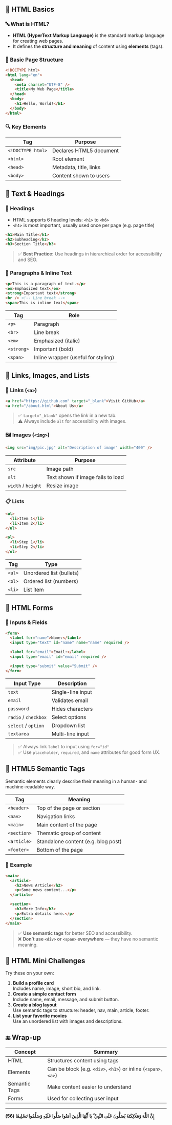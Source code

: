 ## 🚀 HTML Basics

### 🔤 What is HTML?

- **HTML (HyperText Markup Language)** is the standard markup language for creating web pages.
- It defines the **structure and meaning** of content using **elements** (tags).

### 📄 Basic Page Structure

```html
<!DOCTYPE html>
<html lang="en">
  <head>
    <meta charset="UTF-8" />
    <title>My Web Page</title>
  </head>
  <body>
    <h1>Hello, World!</h1>
  </body>
</html>
```

### 🔍 Key Elements

|Tag|Purpose|
|---|---|
|`<!DOCTYPE html>`|Declares HTML5 document|
|`<html>`|Root element|
|`<head>`|Metadata, title, links|
|`<body>`|Content shown to users|

## 📝 Text & Headings

### 🔡 Headings

- HTML supports 6 heading levels: `<h1>` to `<h6>`
- `<h1>` is most important, usually used once per page (e.g. page title)

```html
<h1>Main Title</h1>
<h2>Subheading</h2>
<h3>Section Title</h3>
```

> ✅ **Best Practice:** Use headings in hierarchical order for accessibility and SEO.

### 📌 Paragraphs & Inline Text

```html
<p>This is a paragraph of text.</p>
<em>Emphasized text</em>
<strong>Important text</strong>
<br /> <!-- Line break -->
<span>This is inline text</span>
```

|Tag|Role|
|---|---|
|`<p>`|Paragraph|
|`<br>`|Line break|
|`<em>`|Emphasized (italic)|
|`<strong>`|Important (bold)|
|`<span>`|Inline wrapper (useful for styling)|

## 🔗 Links, Images, and Lists

### 🔗 Links (`<a>`)

```html
<a href="https://github.com" target="_blank">Visit GitHub</a>
<a href="/about.html">About Us</a>
```

> ✅ `target="_blank"` opens the link in a new tab.  
> ⚠️ Always include `alt` for accessibility with images.

### 🖼️ Images (`<img>`)

```html
<img src="img/pic.jpg" alt="Description of image" width="400" />
```

|Attribute|Purpose|
|---|---|
|`src`|Image path|
|`alt`|Text shown if image fails to load|
|`width` / `height`|Resize image|

### 📋 Lists

```html
<ul>
  <li>Item 1</li>
  <li>Item 2</li>
</ul>

<ol>
  <li>Step 1</li>
  <li>Step 2</li>
</ol>
```

|Tag|Type|
|---|---|
|`<ul>`|Unordered list (bullets)|
|`<ol>`|Ordered list (numbers)|
|`<li>`|List item|

## 🧾 HTML Forms

### 🔐 Inputs & Fields

```html
<form>
  <label for="name">Name:</label>
  <input type="text" id="name" name="name" required />

  <label for="email">Email:</label>
  <input type="email" id="email" required />

  <input type="submit" value="Submit" />
</form>
```

|Input Type|Description|
|---|---|
|`text`|Single-line input|
|`email`|Validates email|
|`password`|Hides characters|
|`radio` / `checkbox`|Select options|
|`select` / `option`|Dropdown list|
|`textarea`|Multi-line input|

> ✅ Always link `label` to input using `for="id"`  
> ✅ Use `placeholder`, `required`, and `name` attributes for good form UX.

## 🧠 HTML5 Semantic Tags

Semantic elements clearly describe their meaning in a human- and machine-readable way.

|Tag|Meaning|
|---|---|
|`<header>`|Top of the page or section|
|`<nav>`|Navigation links|
|`<main>`|Main content of the page|
|`<section>`|Thematic group of content|
|`<article>`|Standalone content (e.g. blog post)|
|`<footer>`|Bottom of the page|

### 🧪 Example

```html
<main>
  <article>
    <h2>News Article</h2>
    <p>Some news content...</p>
  </article>

  <section>
    <h3>More Info</h3>
    <p>Extra details here.</p>
  </section>
</main>
```

> ✅ **Use semantic tags** for better SEO and accessibility.  
> ❌ **Don’t use `<div>` or `<span>` everywhere** — they have no semantic meaning.

## 🧩 HTML Mini Challenges

Try these on your own:

1. **Build a profile card**  
    Includes name, image, short bio, and link.
2. **Create a simple contact form**  
    Include name, email, message, and submit button.
3. **Create a blog layout**  
    Use semantic tags to structure: header, nav, main, article, footer.
4. **List your favorite movies**  
    Use an unordered list with images and descriptions.
## 🔚 Wrap-up

|Concept|Summary|
|---|---|
|HTML|Structures content using tags|
|Elements|Can be block (e.g. `<div>`, `<h1>`) or inline (`<span>`, `<a>`)|
|Semantic Tags|Make content easier to understand|
|Forms|Used for collecting user input|

---
**إِنَّ اللَّهَ وَمَلَائِكَتَهُ يُصَلُّونَ عَلَى النَّبِيِّ ۚ يَا أَيُّهَا الَّذِينَ آمَنُوا صَلُّوا عَلَيْهِ وَسَلِّمُوا تَسْلِيمًا (56)**